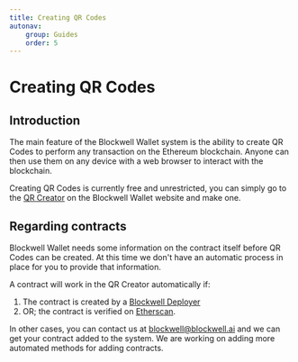 ```yaml
---
title: Creating QR Codes
autonav:
    group: Guides
    order: 5
---
```


# Creating QR Codes

## Introduction

The main feature of the Blockwell Wallet system is the ability to create QR
Codes to perform any transaction on the Ethereum blockchain. Anyone can
then use them on any device with a web browser to interact with the
blockchain.

Creating QR Codes is currently free and unrestricted, you can simply go
to the [QR Creator](https://qr.blockwell.ai/code) on the Blockwell Wallet
website and make one.

## Regarding contracts

Blockwell Wallet needs some information on the contract itself before QR
Codes can be created. At this time we don't have an automatic process
in place for you to provide that information.

A contract will work in the QR Creator automatically if:

1. The contract is created by a 
  [Blockwell Deployer](../contracts/blockwell-contracts.md#what-are-deployers)
2. OR; the contract is verified on [Etherscan](https://etherscan.io).

In other cases, you can contact us at <blockwell@blockwell.ai> and we
can get your contract added to the system. We are working on adding
more automated methods for adding contracts.

